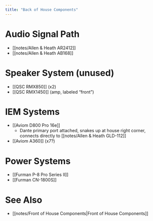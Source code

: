 ```yaml
---
title: "Back of House Components"
---
```


# Audio Signal Path
- [[notes/Allen & Heath AR2412]]
- [[notes/Allen & Heath AB168]]

# Speaker System (unused)
- [[QSC RMX850]] (x2)
- [[QSC RMX1450]] (amp, labeled “front”)

# IEM Systems
- [[Aviom D800 Pro 16e]]
	- Dante primary port attached, snakes up at house right corner, connects directly to [[notes/Allen & Heath GLD-112]]
- [[Aviom A360]] (x7?)

# Power Systems
- [[Furman P-8 Pro Series II]]
- [[Furman CN-1800S]]

# See Also
- [[notes/Front of House Components|Front of House Components]]